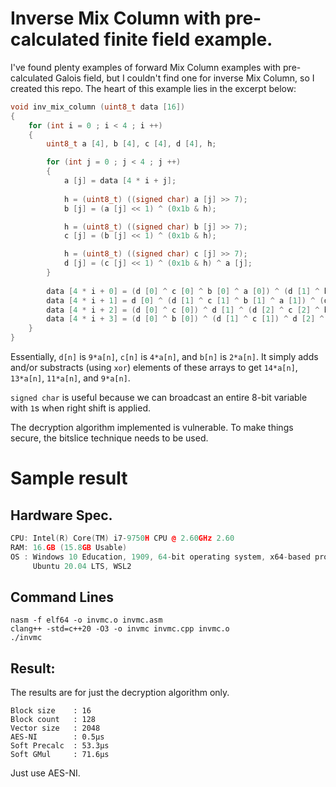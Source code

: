 # Inverse Mix Column with pre-calculated finite field example.
I've found plenty examples of forward Mix Column examples with pre-calculated
Galois field, but I couldn't find one for inverse Mix Column, so I created this repo.
The heart of this example lies in the excerpt below:
```c++
void inv_mix_column (uint8_t data [16])
{
	for (int i = 0 ; i < 4 ; i ++)
	{
		uint8_t a [4], b [4], c [4], d [4], h;

		for (int j = 0 ; j < 4 ; j ++)
		{
			a [j] = data [4 * i + j];
			
			h = (uint8_t) ((signed char) a [j] >> 7);
			b [j] = (a [j] << 1) ^ (0x1b & h);

			h = (uint8_t) ((signed char) b [j] >> 7);
			c [j] = (b [j] << 1) ^ (0x1b & h);

			h = (uint8_t) ((signed char) c [j] >> 7);
			d [j] = (c [j] << 1) ^ (0x1b & h) ^ a [j];
		}
		
		data [4 * i + 0] = (d [0] ^ c [0] ^ b [0] ^ a [0]) ^ (d [1] ^ b [1]) ^ (d [2] ^ c [2]) ^ d [3];
		data [4 * i + 1] = d [0] ^ (d [1] ^ c [1] ^ b [1] ^ a [1]) ^ (d [2] ^ b [2]) ^ (d [3] ^ c [3]);
		data [4 * i + 2] = (d [0] ^ c [0]) ^ d [1] ^ (d [2] ^ c [2] ^ b [2] ^ a [2]) ^ (d [3] ^ b [3]);
		data [4 * i + 3] = (d [0] ^ b [0]) ^ (d [1] ^ c [1]) ^ d [2] ^ (d [3] ^ c [3] ^ b [3] ^ a [3]);
	}
}
```
Essentially, ```d[n]``` is ```9*a[n]```, ```c[n]``` is ```4*a[n]```, and ```b[n]``` is ```2*a[n]```. 
It simply adds and/or substracts (using ```xor```) elements of these arrays to get ```14*a[n]```, ```13*a[n]```, ```11*a[n]```, and ```9*a[n]```.

```signed char``` is useful because we can broadcast an entire 8-bit variable with ```1```s when right shift is applied.

The decryption algorithm implemented is vulnerable. To make things secure, the bitslice technique needs to be used.

# Sample result
## Hardware Spec.
```c++
CPU: Intel(R) Core(TM) i7-9750H CPU @ 2.60GHz 2.60
RAM: 16.GB (15.8GB Usable)
OS : Windows 10 Education, 1909, 64-bit operating system, x64-based processor.
     Ubuntu 20.04 LTS, WSL2
```
## Command Lines
```
nasm -f elf64 -o invmc.o invmc.asm
clang++ -std=c++20 -O3 -o invmc invmc.cpp invmc.o
./invmc
```
## Result:
The results are for just the decryption algorithm only.

```
Block size    : 16
Block count   : 128
Vector size   : 2048
AES-NI        : 0.5μs
Soft Precalc  : 53.3μs
Soft GMul     : 71.6μs
```

Just use AES-NI.
